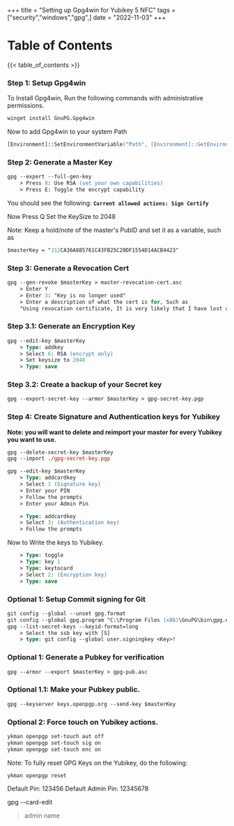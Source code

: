 +++
title = "Setting up Gpg4win for Yubikey 5 NFC"
tags = ["security","windows","gpg",]
date = "2022-11-03"
+++

# Table of Contents
{{< table_of_contents >}}

### Step 1: Setup Gpg4win

To Install Gpg4win, Run the following commands with administrative permissions.
```ps
winget install GnuPG.Gpg4win
```

Now to add Gpg4win to your system Path

```ps
[Environment]::SetEnvironmentVariable("Path", [Environment]::GetEnvironmentVariable("Path",[System.EnvironmentVariableTarget]::Machine) + ';' + ${Env:ProgramFiles(x86)} + '\GnuPG\bin', [System.EnvironmentVariableTarget]::Machine)
```

### Step 2: Generate a Master Key
```ps
gpg --expert --full-gen-key
    > Press 8: Use RSA (set your own capabilities)
    > Press E: Toggle the encrypt capability
```
You should see the following: 
**`Current allowed actions: Sign Certify`**

Now Press Q
Set the KeySize to 2048

Note: Keep a hold/note of the master's PubID and set it as a variable, such as
```ps
$masterKey = "312CA36A885761C43FB25C20DF1554D14ACB4423"
```

### Step 3: Generate a Revocation Cert
```ps
gpg --gen-revoke $masterKey > master-revocation-cert.asc
    > Enter Y
    > Enter 3: "Key is no longer used"
    > Enter a description of what the cert is for, Such as
    "Using revocation certificate, It is very likely that I have lost access to the private key."
```

### Step 3.1: Generate an Encryption Key
```ps
gpg --edit-key $masterKey
    > Type: addkey
    > Select 6: RSA (encrypt only)
    > Set keysize to 2048
    > Type: save
```

### Step 3.2: Create a backup of your Secret key
```ps
gpg --export-secret-key --armor $masterKey > gpg-secret-key.pgp
```

### Step 4: Create Signature and Authentication keys for Yubikey 
**Note: you will want to delete and reimport your master for every Yubikey you want to use.**
```ps
gpg --delete-secret-key $masterKey
gpg --import ./gpg-secret-key.pgp
```

```ps
gpg --edit-key $masterKey
    > Type: addcardkey
    > Select 1 (Signature key)
    > Enter your PIN
    > Follow the prompts
    > Enter your Admin Pin

    > Type: addcardkey
    > Select 3: (Authentication key)
    > Follow the prompts
```

Now to Write the keys to Yubikey.
```ps
    > Type: toggle
    > Type: key 1
    > Type: keytocard
    > Select 2: (Encryption key)
    > Type: save
``` 

### Optional 1: Setup Commit signing for Git
```ps
git config --global --unset gpg.format
git config --global gpg.program "C:\Program Files (x86)\GnuPG\bin\gpg.exe"
gpg --list-secret-keys --keyid-format=long
    > Select the ssb key with [S]
    > type: git config --global user.signingkey <Key>! 
```


### Optional 1: Generate a Pubkey for verification
```ps
gpg --armor --export $masterKey > gpg-pub.asc
```

### Optional 1.1: Make your Pubkey public.
```ps
gpg --keyserver keys.openpgp.org --send-key $masterKey  
```

### Optional 2: Force touch on Yubikey actions.
```ps
ykman openpgp set-touch aut off
ykman openpgp set-touch sig on
ykman openpgp set-touch enc on
```


Note: To fully reset GPG Keys on the Yubikey, do the following:
```
ykman openpgp reset
```

Default Pin: 123456
Default Admin Pin: 12345678

gpg --card-edit
>admin
>name